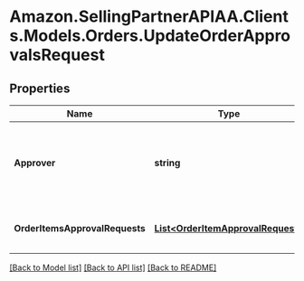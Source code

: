 # Amazon.SellingPartnerAPIAA.Clients.Models.Orders.UpdateOrderApprovalsRequest
## Properties

Name | Type | Description | Notes
------------ | ------------- | ------------- | -------------
**Approver** | **string** | Person or system that triggers the approval actions on behalf of the actor. | [optional] 
**OrderItemsApprovalRequests** | [**List&lt;OrderItemApprovalRequest&gt;**](OrderItemApprovalRequest.md) | A list of item approval requests. | 

[[Back to Model list]](../README.md#documentation-for-models) [[Back to API list]](../README.md#documentation-for-api-endpoints) [[Back to README]](../README.md)


